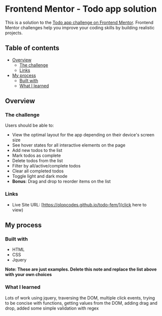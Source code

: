 # Frontend Mentor - Todo app solution

This is a solution to the [Todo app challenge on Frontend Mentor](https://www.frontendmentor.io/challenges/todo-app-Su1_KokOW). Frontend Mentor challenges help you improve your coding skills by building realistic projects. 

## Table of contents

- [Overview](#overview)
  - [The challenge](#the-challenge)
  - [Links](#links)
- [My process](#my-process)
  - [Built with](#built-with)
  - [What I learned](#what-i-learned)



## Overview

### The challenge

Users should be able to:

- View the optimal layout for the app depending on their device's screen size
- See hover states for all interactive elements on the page
- Add new todos to the list
- Mark todos as complete
- Delete todos from the list
- Filter by all/active/complete todos
- Clear all completed todos
- Toggle light and dark mode
- **Bonus**: Drag and drop to reorder items on the list

### Links

- Live Site URL: [https://olopcodes.github.io/todo-fem/](click here to view)

## My process

### Built with

- HTML
- CSS
- Jquery

**Note: These are just examples. Delete this note and replace the list above with your own choices**

### What I learned

Lots of work using jquery, traversing the DOM, multiple click events, trying to be concise with functions, getting values from the DOM, adding drag and drop, added some simple validation with regex



